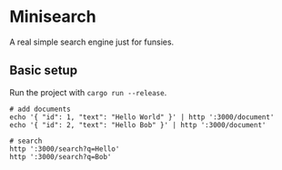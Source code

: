 # Minisearch

A real simple search engine just for funsies.

## Basic setup

Run the project with `cargo run --release`.

```
# add documents
echo '{ "id": 1, "text": "Hello World" }' | http ':3000/document'
echo '{ "id": 2, "text": "Hello Bob" }' | http ':3000/document'

# search
http ':3000/search?q=Hello'
http ':3000/search?q=Bob'
```
